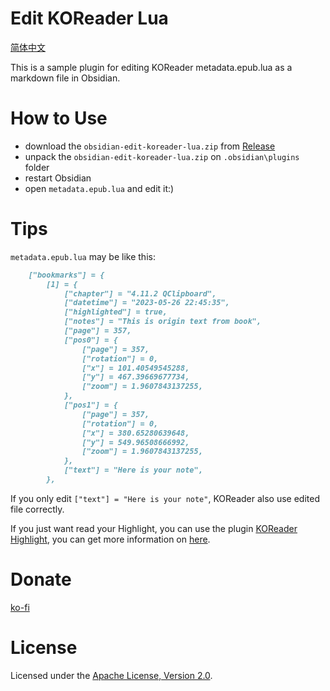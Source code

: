 # Edit KOReader Lua

[简体中文](README.zh-CN.md)

This is a sample plugin for editing KOReader metadata.epub.lua as a markdown file in Obsidian.

# How to Use

- download the `obsidian-edit-koreader-lua.zip` from [Release](https://github.com/NoHeartPen/obsidian-edit-koreader-lua/releases)
- unpack the `obsidian-edit-koreader-lua.zip` on `.obsidian\plugins` folder
- restart Obsidian 
- open `metadata.epub.lua` and edit it:)

# Tips

`metadata.epub.lua` may be like this:
```md
    ["bookmarks"] = {
        [1] = {
            ["chapter"] = "4.11.2 QClipboard",
            ["datetime"] = "2023-05-26 22:45:35",
            ["highlighted"] = true,
            ["notes"] = "This is origin text from book",
            ["page"] = 357,
            ["pos0"] = {
                ["page"] = 357,
                ["rotation"] = 0,
                ["x"] = 101.40549545288,
                ["y"] = 467.39669677734,
                ["zoom"] = 1.9607843137255,
            },
            ["pos1"] = {
                ["page"] = 357,
                ["rotation"] = 0,
                ["x"] = 380.65280639648,
                ["y"] = 549.96508666992,
                ["zoom"] = 1.9607843137255,
            },
            ["text"] = "Here is your note",
        },
```
If you only edit `["text"] = "Here is your note"`, KOReader also use edited file correctly.

If you just want read your Highlight, you can use the plugin [KOReader Highlight](obsidian://show-plugin?id=obsidian-koreader-plugin), you can get more information on [here](https://github.com/Edo78/obsidian-koreader-sync).

# Donate

[ko-fi](https://ko-fi.com/noheartpen)

# License

Licensed under the [Apache License, Version 2.0](https://www.apache.org/licenses/LICENSE-2.0.html).
